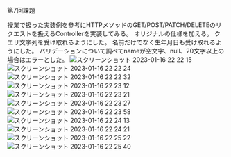 第7回課題

授業で扱った実装例を参考にHTTPメソッドのGET/POST/PATCH/DELETEのリクエストを扱えるControllerを実装してみる。
オリジナルの仕様を加える。
クエリ文字列を受け取れるようにした。
名前だけでなく生年月日も受け取れるようにした。
バリデーションについて調べてnameが空文字、null、20文字以上の場合はエラーとした。
![スクリーンショット 2023-01-16 22 22 15](https://user-images.githubusercontent.com/119149738/212690075-294de4db-ef04-41bf-8190-0758bf975940.png)
![スクリーンショット 2023-01-16 22 22 24](https://user-images.githubusercontent.com/119149738/212690086-a29db1fc-0867-4d20-9974-71c69081ed93.png)
![スクリーンショット 2023-01-16 22 22 32](https://user-images.githubusercontent.com/119149738/212690091-c3b1156a-8d78-4433-9137-c09884ac5210.png)
![スクリーンショット 2023-01-16 22 23 12](https://user-images.githubusercontent.com/119149738/212690107-a9a028fe-9c29-4a2a-b2d2-c211c6f0bf68.png)
![スクリーンショット 2023-01-16 22 23 21](https://user-images.githubusercontent.com/119149738/212690123-80642fd4-2bc6-46f0-8c61-0f2cfac099e2.png)
![スクリーンショット 2023-01-16 22 23 27](https://user-images.githubusercontent.com/119149738/212690142-b980d0d8-9ed5-4e96-8205-497b0e6e992c.png)
![スクリーンショット 2023-01-16 22 23 58](https://user-images.githubusercontent.com/119149738/212690148-aa34fb34-b21e-4096-9a82-ee788c92d957.png)
![スクリーンショット 2023-01-16 22 24 13](https://user-images.githubusercontent.com/119149738/212690177-3d53f526-d77e-47c6-86ff-8e42d0a278e2.png)
![スクリーンショット 2023-01-16 22 24 21](https://user-images.githubusercontent.com/119149738/212690198-d889ba92-0d54-4d8e-9dff-df50f1903dd2.png)![スクリーンショット 2023-01-16 22 25 22](https://user-images.githubusercontent.com/119149738/212690210-751ab1a4-15d1-4827-bc06-8dadabc1bcca.png)
![スクリーンショット 2023-01-16 22 25 40](https://user-images.githubusercontent.com/119149738/212690238-8db0c785-fbdb-4558-81ce-c759b64cea7c.png)

